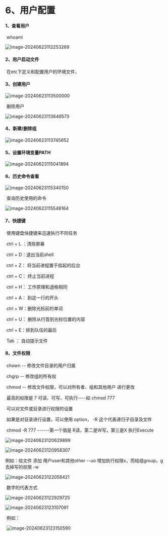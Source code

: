 



# 6、用户配置





#### 	1、查看用户

​		whoami

![image-20240623112253269](./../../../.vuepress/public/images/image-20240623112253269.png)







#### 	2、用户启动文件

​		在etc下定义和配置用户的环境文件，



#### 	3、创建用户

![image-20240623113500000](./../../../.vuepress/public/images/image-20240623113500000.png)

​		删除用户

![image-20240623113646573](./../../../.vuepress/public/images/image-20240623113646573.png)



#### 	4、新建/删除组

![image-20240623113745652](./../../../.vuepress/public/images/image-20240623113745652.png)



#### 	5、设置环境变量PATH

![image-20240623115041894](./../../../.vuepress/public/images/image-20240623115041894.png)





#### 	6、历史命令查看

![image-20240623115340150](./../../../.vuepress/public/images/image-20240623115340150.png)

​		查询历史使用的命令

![image-20240623115549164](./../../../.vuepress/public/images/image-20240623115549164.png)







#### 	7、快捷键

​	使用键盘快捷键来迅速执行不同任务

​		ctrl + L ：清除屏幕

​		ctrl + D：退出当前shell	

​		ctrl + Z： 将当前进程置于挂起的后台

​		ctrl + C： 终止当前进程

​		ctrl + H： 工作原理和退格相同

​		ctrl + A： 到这一行的开头

​		ctrl + W：删除光标前的单词

​		ctrl + U： 删除从行首到光标位置的内容

​		ctrl + E：排到队伍的最后

​		Tab      ： 自动提示文件





#### 	8、文件权限

​	chown -- 修改文件目录的用户归属

​	chgrp -- 修改组的所有权

​	chmod -- 修改文件权限，可以对所有者、组和其他用户 进行更改



​	最高的权限是 7 可读、可写、可执行----如 chmod 777

​		可以对文件或目录进行权限的设置

​		如果是对目录进行设置，可以使用 option， -R 这个代表递归子目录及文件

​			chmod -R 777 ------第一个值是 R读，第二是W写，第三是X 执行Execute

![image-20240623120629899](./../../../.vuepress/public/images/image-20240623120629899.png)



![image-20240623120958307](./../../../.vuepress/public/images/image-20240623120958307.png)





例如：给文件 添加 用户user和其他other --uo 增加执行权限x，而给组group，g去掉写的权限 -w

![image-20240623122058421](./../../../.vuepress/public/images/image-20240623122058421.png)



​		数字的代表方式

![image-20240623122929725](./../../../.vuepress/public/images/image-20240623122929725.png)

![image-20240623123107091](./../../../.vuepress/public/images/image-20240623123107091.png)



​	例如：

​	![image-20240623123150590](./../../../.vuepress/public/images/image-20240623123150590.png)

















































